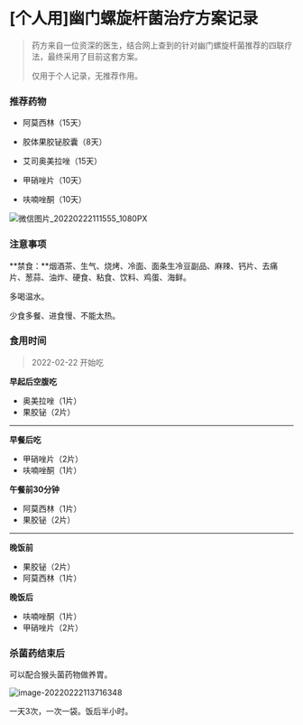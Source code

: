 # [个人用]幽门螺旋杆菌治疗方案记录

> 药方来自一位资深的医生，结合网上查到的针对幽门螺旋杆菌推荐的四联疗法，最终采用了目前这套方案。
>
> 仅用于个人记录，无推荐作用。

### 推荐药物

- 阿莫西林（15天）

- 胶体果胶铋胶囊（8天）

- 艾司奥美拉唑（15天）

- 甲硝唑片（10天）

- 呋喃唑酮（10天）

![微信图片_20220222111555_1080PX](https://ossimg.yzitc.com/2022/02/22/2f40022f8d876.jpg)

### 注意事项

**禁食：**烟酒茶、生气、烧烤、冷面、面条生冷豆副品、麻辣、钙片、去痛片、葱蒜、油炸、硬食、粘食、饮料、鸡蛋、海鲜。

多喝温水。

少食多餐、进食慢、不能太热。

### 食用时间

> 2022-02-22 开始吃

**早起后空腹吃**

- 奥美拉唑（1片）
- 果胶铋（2片）

---

**早餐后吃**

- 甲硝唑片（2片）
- 呋喃唑酮（1片）

**午餐前30分钟**

- 阿莫西林（1片）
- 果胶铋（2片）

---

**晚饭前**

- 果胶铋（2片）
- 阿莫西林（1片）

**晚饭后**

- 呋喃唑酮（1片）
- 甲硝唑片（2片）

### 杀菌药结束后

可以配合猴头菌药物做养胃。

![image-20220222113716348](https://ossimg.yzitc.com/2022/02/22/81ae3979c33d1.png)

一天3次，一次一袋。饭后半小时。